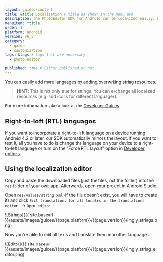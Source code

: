 ```yaml
---
layout: guides/content
title: &title Localization # title as shown in the menu and
description: The PhotoEditor SDK for Android can be localized easily. Learn how to quickly set up your editor in the proper language for your target audience.
menuitem: *title
order: 1
platform: android
version: v6_5
category:
  - guide
  - customization
tags: &tags # tags that are necessary
  - photo editor

published: true # Either published or not
---
```



You can easily add more languages by adding/overwriting string resources.

> __HINT__: This is not only true for strings. You can exchange all localized resources (e.g. add icons for different languages).

For more information take a look at the [Developer Guides](http://developer.android.com/guide/topics/resources/localization.html).

## Right-to-left \(RTL\) languages

If you want to incorporate a right-to-left language on a device running Android 4.2 or later, our SDK automatically mirrors the layout. If you want to test it, all you have to do is change the language on your device to a right-to-left language or turn on the "Force RTL layout" option in [Developer options](https://developer.android.com/studio/debug/dev-options.html#enable).

## Using the localization editor

Copy and paste the downloaded files (just the files, not the folder) into the `res` folder of your own app. Afterwards, open your project in Android Studio.

Open `res/values/string.xml` (if the file doesn't exist, you will have to create it) and click `Edit translations for all locales in the translations editor.` -> `Open editor`.

![Strings]({{ site.baseurl }}/assets/images/guides/{{page.platform}}/{{page.version}}/imgly_strings.png)

Now you're able to edit all texts and translate them into other languages.

![Editor]({{ site.baseurl }}/assets/images/guides/{{page.platform}}/{{page.version}}/imgly_string_editor.png)
